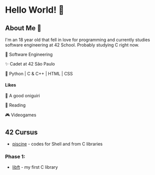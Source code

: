 
# Hello World! 👾

## About Me 💫
I'm an 18 year old that fell in love for programming and currently studies software engineering at 42 School. Probably studying C right now.

🔭 Software Engineering

✨ Cadet at 42 São Paulo

🧠 Python | C & C++ | HTML | CSS

#### Likes

🍙 A good oniguiri

📖 Reading

🎮 Videogames

## 42 Cursus
- [piscine](https://github.com/beatrizdile/42sp-piscine) - codes for Shell and from C libraries

### Phase 1:

- [libft](https://github.com/beatrizdile/42sp-libft) - my first C library

